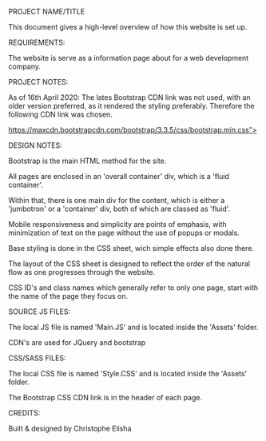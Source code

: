 PROJECT NAME/TITLE

This document gives a high-level overview of how this website is set up.

REQUIREMENTS:

The website is serve as a information page about for a web development company.


PROJECT NOTES:

As of 16th April 2020: The lates Bootstrap CDN link was not used, with an older version preferred, as it rendered the styling preferably. Therefore the following CDN link was chosen.

https://maxcdn.bootstrapcdn.com/bootstrap/3.3.5/css/bootstrap.min.css">

DESIGN NOTES:

Bootstrap is the main HTML method for the site.

All pages are enclosed in an 'overall container' div, which is a 'fluid container'.

Within that, there is one main div for the content, which is either a 'jumbotron' or a 'container' div, both of which are classed as 'fluid'.

Mobile responsiveness and simplicity are points of emphasis, with minimization of text on the page without the use of popups or modals.

Base styling is done in the CSS sheet, wich simple effects also done there.

The layout of the CSS sheet is designed to reflect the order of the natural flow as one progresses through the website.

CSS ID's and class names which generally refer to only one page, start with the name of the page they focus on.


SOURCE JS FILES:

The local JS file is named 'Main.JS' and is located inside the 'Assets' folder.

CDN's are used for JQuery and bootstrap

CSS/SASS FILES:

The local CSS file is named 'Style.CSS' and is located inside the 'Assets' folder.

The Bootstrap CSS CDN link is in the header of each page.



CREDITS:

Built & designed by Christophe Elisha
